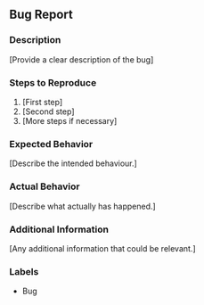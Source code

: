## Bug Report

### Description
[Provide a clear description of the bug]

### Steps to Reproduce
1. [First step]
2. [Second step]
3. [More steps if necessary]

### Expected Behavior
[Describe the intended behaviour.]

### Actual Behavior
[Describe what actually has happened.]

### Additional Information
[Any additional information that could be relevant.]

### Labels
- Bug
